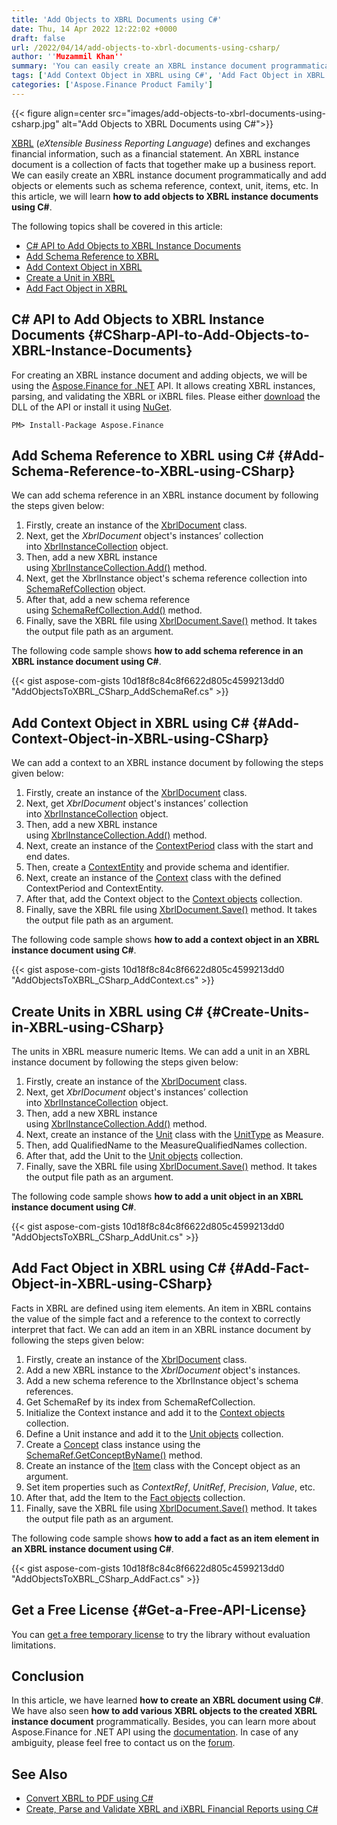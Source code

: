 ```yaml
---
title: 'Add Objects to XBRL Documents using C#'
date: Thu, 14 Apr 2022 12:22:02 +0000
draft: false
url: /2022/04/14/add-objects-to-xbrl-documents-using-csharp/
author: ''Muzammil Khan''
summary: 'You can easily create an XBRL instance document programmatically and add objects or elements such as schema reference, context, unit, items, etc. In this article, you will learn **how to add objects to XBRL instance documents using C#**.'
tags: ['Add Context Object in XBRL using C#', 'Add Fact Object in XBRL using C#', 'Add Schema Reference to XBRL using C#', 'Create Units in XBRL using C#', 'XBRL', 'XBRL Instance C#']
categories: ['Aspose.Finance Product Family']
---
```




{{< figure align=center src="images/add-objects-to-xbrl-documents-using-csharp.jpg" alt="Add Objects to XBRL Documents using C#">}}


[XBRL][1] (_eXtensible Business Reporting Language_) defines and exchanges financial information, such as a financial statement. An XBRL instance document is a collection of facts that together make up a business report. We can easily create an XBRL instance document programmatically and add objects or elements such as schema reference, context, unit, items, etc. In this article, we will learn **how to add objects to XBRL instance documents using C#**.

The following topics shall be covered in this article:

*   [C# API to Add Objects to XBRL Instance Documents][2]
*   [Add Schema Reference to XBRL][3]
*   [Add Context Object in XBRL][4]
*   [Create a Unit in XBRL][5]
*   [Add Fact Object in XBRL][6]

## C# API to Add Objects to XBRL Instance Documents {#CSharp-API-to-Add-Objects-to-XBRL-Instance-Documents}

For creating an XBRL instance document and adding objects, we will be using the [Aspose.Finance for .NET][7] API. It allows creating XBRL instances, parsing, and validating the XBRL or iXBRL files. Please either [download][8] the DLL of the API or install it using [NuGet][9].

```
PM> Install-Package Aspose.Finance
```

## Add Schema Reference to XBRL using C# {#Add-Schema-Reference-to-XBRL-using-CSharp}

We can add schema reference in an XBRL instance document by following the steps given below:

1.  Firstly, create an instance of the [XbrlDocument][10] class.
2.  Next, get the _XbrlDocument_ object's instances’ collection into [XbrlInstanceCollection][11] object.
3.  Then, add a new XBRL instance using [XbrlInstanceCollection.Add()][12] method.
4.  Next, get the XbrlInstance object's schema reference collection into [SchemaRefCollection][13] object.
5.  After that, add a new schema reference using [SchemaRefCollection.Add()][14] method.
6.  Finally, save the XBRL file using [XbrlDocument.Save()][15] method. It takes the output file path as an argument.

The following code sample shows **how to add schema reference in an XBRL instance document using C#**.

{{< gist aspose-com-gists 10d18f8c84c8f6622d805c4599213dd0 "AddObjectsToXBRL_CSharp_AddSchemaRef.cs" >}}

## Add Context Object in XBRL using C# {#Add-Context-Object-in-XBRL-using-CSharp}

We can add a context to an XBRL instance document by following the steps given below:

1.  Firstly, create an instance of the [XbrlDocument][16] class.
2.  Next, get _XbrlDocument_ object's instances’ collection into [XbrlInstanceCollection][17] object.
3.  Then, add a new XBRL instance using [XbrlInstanceCollection.Add()][18] method.
4.  Next, create an instance of the [ContextPeriod][19] class with the start and end dates.
5.  Then, create a [ContextEntity][20] and provide schema and identifier.
6.  Next, create an instance of the [Context][21] class with the defined ContextPeriod and ContextEntity.
7.  After that, add the Context object to the [Context objects][22] collection.
8.  Finally, save the XBRL file using [XbrlDocument.Save()][23] method. It takes the output file path as an argument.

The following code sample shows **how to add a context object in an XBRL instance document using C#**.

{{< gist aspose-com-gists 10d18f8c84c8f6622d805c4599213dd0 "AddObjectsToXBRL_CSharp_AddContext.cs" >}}

## Create Units in XBRL using C# {#Create-Units-in-XBRL-using-CSharp}

The units in XBRL measure numeric Items. We can add a unit in an XBRL instance document by following the steps given below:

1.  Firstly, create an instance of the [XbrlDocument][24] class.
2.  Next, get _XbrlDocument_ object's instances’ collection into [XbrlInstanceCollection][25] object.
3.  Then, add a new XBRL instance using [XbrlInstanceCollection.Add()][26] method.
4.  Next, create an instance of the [Unit][27] class with the [UnitType][28] as Measure.
5.  Then, add QualifiedName to the MeasureQualifiedNames collection.
6.  After that, add the Unit to the [Unit objects][29] collection.
7.  Finally, save the XBRL file using [XbrlDocument.Save()][30] method. It takes the output file path as an argument.

The following code sample shows **how to add a unit object in an XBRL instance document using C#**.

{{< gist aspose-com-gists 10d18f8c84c8f6622d805c4599213dd0 "AddObjectsToXBRL_CSharp_AddUnit.cs" >}}

## Add Fact Object in XBRL using C# {#Add-Fact-Object-in-XBRL-using-CSharp}

Facts in XBRL are defined using item elements. An item in XBRL contains the value of the simple fact and a reference to the context to correctly interpret that fact. We can add an item in an XBRL instance document by following the steps given below:

1.  Firstly, create an instance of the [XbrlDocument][31] class.
2.  Add a new XBRL instance to the _XbrlDocument_ object's instances.
3.  Add a new schema reference to the XbrlInstance object's schema references.
4.  Get SchemaRef by its index from SchemaRefCollection.
5.  Initialize the Context instance and add it to the [Context objects][32] collection.
6.  Define a Unit instance and add it to the [Unit objects][33] collection.
7.  Create a [Concept][34] class instance using the [SchemaRef.GetConceptByName()][35] method.
8.  Create an instance of the [Item][36] class with the Concept object as an argument.
9.  Set item properties such as _ContextRef_, _UnitRef_, _Precision_, _Value_, etc.
10.  After that, add the Item to the [Fact objects][37] collection.
11.  Finally, save the XBRL file using [XbrlDocument.Save()][38] method. It takes the output file path as an argument.

The following code sample shows **how to add a fact as an item element in an XBRL instance document using C#**.

{{< gist aspose-com-gists 10d18f8c84c8f6622d805c4599213dd0 "AddObjectsToXBRL_CSharp_AddFact.cs" >}}

## Get a Free License {#Get-a-Free-API-License}

You can [get a free temporary license][39] to try the library without evaluation limitations.

## Conclusion

In this article, we have learned **how to create an XBRL document using C#**. We have also seen **how to add various XBRL objects to the created XBRL instance document** programmatically. Besides, you can learn more about Aspose.Finance for .NET API using the [documentation][40]. In case of any ambiguity, please feel free to contact us on the [forum][41].

## See Also

*   [Convert XBRL to PDF using C#][42]
*   [Create, Parse and Validate XBRL and iXBRL Financial Reports using C#][43]




[1]: https://docs.fileformat.com/finance/xbrl/
[2]: #CSharp-API-to-Add-Objects-to-XBRL-Instance-Documents
[3]: #Add-Schema-Reference-to-XBRL-using-CSharp
[4]: #Add-Context-Object-in-XBRL-using-CSharp
[5]: #Create-Units-in-XBRL-using-CSharp
[6]: #Add-Fact-Object-in-XBRL-using-CSharp
[7]: https://products.aspose.com/finance/net
[8]: https://downloads.aspose.com/fincance/net
[9]: https://www.nuget.org/packages/Aspose.Finance/
[10]: https://apireference.aspose.com/finance/net/aspose.finance.xbrl/xbrldocument
[11]: https://apireference.aspose.com/finance/net/aspose.finance.xbrl/xbrlinstancecollection
[12]: https://apireference.aspose.com/finance/net/aspose.finance.xbrl/xbrlinstancecollection/methods/add
[13]: https://apireference.aspose.com/finance/net/aspose.finance.xbrl/schemarefcollection
[14]: https://apireference.aspose.com/finance/net/aspose.finance.xbrl.schemarefcollection/add/methods/1
[15]: https://apireference.aspose.com/finance/net/aspose.finance.xbrl/xbrldocument/methods/save
[16]: https://apireference.aspose.com/finance/net/aspose.finance.xbrl/xbrldocument
[17]: https://apireference.aspose.com/finance/net/aspose.finance.xbrl/xbrlinstancecollection
[18]: https://apireference.aspose.com/finance/net/aspose.finance.xbrl/xbrlinstancecollection/methods/add
[19]: https://apireference.aspose.com/finance/net/aspose.finance.xbrl/contextperiod
[20]: https://apireference.aspose.com/finance/net/aspose.finance.xbrl/contextentity
[21]: https://apireference.aspose.com/finance/net/aspose.finance.xbrl/context
[22]: https://apireference.aspose.com/finance/net/aspose.finance.xbrl/xbrlinstance/properties/contexts
[23]: https://apireference.aspose.com/finance/net/aspose.finance.xbrl/xbrldocument/methods/save
[24]: https://apireference.aspose.com/finance/net/aspose.finance.xbrl/xbrldocument
[25]: https://apireference.aspose.com/finance/net/aspose.finance.xbrl/xbrlinstancecollection
[26]: https://apireference.aspose.com/finance/net/aspose.finance.xbrl/xbrlinstancecollection/methods/add
[27]: https://apireference.aspose.com/finance/net/aspose.finance.xbrl/unit
[28]: https://apireference.aspose.com/finance/net/aspose.finance.xbrl/unittype
[29]: https://apireference.aspose.com/finance/net/aspose.finance.xbrl/xbrlinstance/properties/units
[30]: https://apireference.aspose.com/finance/net/aspose.finance.xbrl/xbrldocument/methods/save
[31]: https://apireference.aspose.com/finance/net/aspose.finance.xbrl/xbrldocument
[32]: https://apireference.aspose.com/finance/net/aspose.finance.xbrl/xbrlinstance/properties/contexts
[33]: https://apireference.aspose.com/finance/net/aspose.finance.xbrl/xbrlinstance/properties/units
[34]: https://apireference.aspose.com/finance/net/aspose.finance.xbrl/concept
[35]: https://apireference.aspose.com/finance/net/aspose.finance.xbrl/schemaref/methods/getconceptbyname
[36]: https://apireference.aspose.com/finance/net/aspose.finance.xbrl/item
[37]: https://apireference.aspose.com/finance/net/aspose.finance.xbrl/xbrlinstance/properties/facts
[38]: https://apireference.aspose.com/finance/net/aspose.finance.xbrl/xbrldocument/methods/save
[39]: https://purchase.aspose.com/temporary-license
[40]: https://docs.aspose.com/finance/net/
[41]: https://forum.aspose.com/c/finance/
[42]: https://blog.aspose.com/2022/03/20/convert-xbrl-to-pdf-using-csharp/
[43]: https://blog.aspose.com/2020/04/29/create-xbrl-instances-and-parse-and-validate-xbrl-and-ixbrl-files-in-csharp-asp.net/




